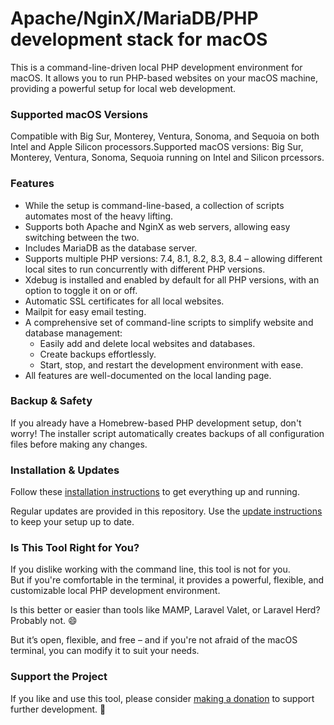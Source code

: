 # Apache/NginX/MariaDB/PHP development stack for macOS

This is a command-line-driven local PHP development environment for macOS. It allows you to run PHP-based websites on your macOS machine, providing a powerful setup for local web development.

### Supported macOS Versions

Compatible with Big Sur, Monterey, Ventura, Sonoma, and Sequoia on both Intel and Apple Silicon processors.Supported macOS versions: Big Sur, Monterey, Ventura, Sonoma, Sequoia running on Intel and Silicon prcessors.

### Features

- While the setup is command-line-based, a collection of scripts automates most of the heavy lifting.
- Supports both Apache and NginX as web servers, allowing easy switching between the two.
- Includes MariaDB as the database server.
- Supports multiple PHP versions: 7.4, 8.1, 8.2, 8.3, 8.4 – allowing different local sites to run concurrently with different PHP versions.
- Xdebug is installed and enabled by default for all PHP versions, with an option to toggle it on or off.
- Automatic SSL certificates for all local websites.
- Mailpit for easy email testing.
- A comprehensive set of command-line scripts to simplify website and database management:
  - Easily add and delete local websites and databases.
  - Create backups effortlessly.
  - Start, stop, and restart the development environment with ease.
- All features are well-documented on the local landing page.

### Backup & Safety

If you already have a Homebrew-based PHP development setup, don't worry! The installer script automatically creates backups of all configuration files before making any changes.

### Installation & Updates

Follow these <a href="../../blob/main/install.md">installation instructions</a> to get everything up and running.

Regular updates are provided in this repository. Use the <a href="../../blob/main/update.md">update instructions</a> to keep your setup up to date.

### Is This Tool Right for You?

If you dislike working with the command line, this tool is not for you.<br>
But if you're comfortable in the terminal, it provides a powerful, flexible, and customizable local PHP development environment.

Is this better or easier than tools like MAMP, Laravel Valet, or Laravel Herd?<br>
Probably not. 😄

But it’s open, flexible, and free – and if you're not afraid of the macOS terminal, you can modify it to suit your needs.

### Support the Project

If you like and use this tool, please consider <a href="https://renekreijveld.nl/donate" target="_blank">making a donation</a> to support further development. 🙌
